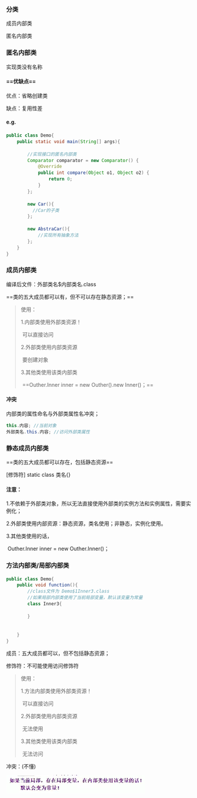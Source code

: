 ### 分类

成员内部类

匿名内部类





### 匿名内部类

实现类没有名称

#### ==优缺点==

优点：省略创建类

缺点：复用性差



#### e.g.

```java
public class Demo{
    public static void main(String[] args){
        
        //实现接口的匿名内部类
        Comparator comparator = new Comparator() {
            @Override
            public int compare(Object o1, Object o2) {
                return 0;
            }
        };
        
        new Car(){
          //Car的子类  
        };
        
        new AbstraCar(){
            //实现所有抽象方法
        };
    }
}
```



### 成员内部类

编译后文件：外部类名$内部类名.class

==类的五大成员都可以有，但不可以存在静态资源；==

> 使用：
>
> 1.内部类使用外部类资源！
>
> ​	可以直接访问
>
> 2.外部类使用内部类资源
>
> ​	要创建对象
>
> 3.其他类使用该类内部类
>
> ​	==Outher.Inner inner = new Outher().new Inner()；==



#### 冲突

内部类的属性命名与外部类属性名冲突；

```java
this.内容; //当前对象
外部类名.this.内容; //访问外部类属性
```





### 静态成员内部类

==类的五大成员都可以存在，包括静态资源==

[修饰符] static class 类名{}

#### 注意：

1.不依赖于外部类对象，所以无法直接使用外部类的实例方法和实例属性，需要实例化；

2.外部类使用内部资源：静态资源，类名使用；非静态，实例化使用。

3.其他类使用的话，

​	Outher.Inner inner = new Outher.Inner()；





### 方法内部类/局部内部类

```java
public class Demo{
	public void function(){
        //class文件为 Demo$1Inner3.class
        //如果局部内部类使用了当前局部变量，默认该变量为常量
        class Inner3{
            
        }
        
        
    }
}
```

成员：五大成员都可以，但不包括静态资源；

修饰符：不可能使用访问修饰符

> 使用：
>
> 1.方法内部类使用外部类资源！
>
> ​	可以直接访问
>
> 2.外部类使用内部类资源
>
> ​	无法使用
>
> 3.其他类使用该类内部类
>
> ​	无法访问

冲突：(不懂)

![image-20220321041127350](JAVA20内部类.assets/image-20220321041127350.png)

